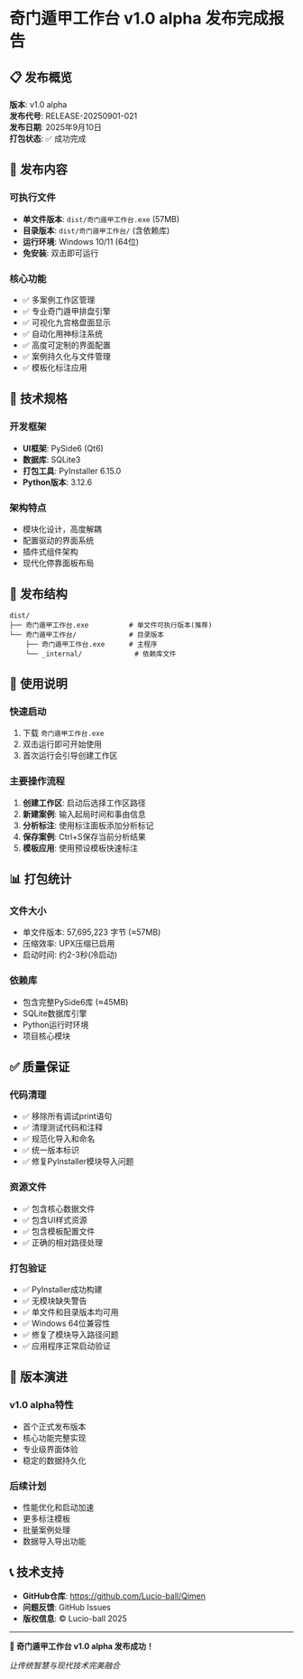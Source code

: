 # 奇门遁甲工作台 v1.0 alpha 发布完成报告

## 📋 发布概览

**版本**: v1.0 alpha  
**发布代号**: RELEASE-20250901-021  
**发布日期**: 2025年9月10日  
**打包状态**: ✅ 成功完成  

## 🎯 发布内容

### 可执行文件
- **单文件版本**: `dist/奇门遁甲工作台.exe` (57MB)
- **目录版本**: `dist/奇门遁甲工作台/` (含依赖库)
- **运行环境**: Windows 10/11 (64位)
- **免安装**: 双击即可运行

### 核心功能
- ✅ 多案例工作区管理
- ✅ 专业奇门遁甲排盘引擎
- ✅ 可视化九宫格盘面显示
- ✅ 自动化用神标注系统
- ✅ 高度可定制的界面配置
- ✅ 案例持久化与文件管理
- ✅ 模板化标注应用

## 🔧 技术规格

### 开发框架
- **UI框架**: PySide6 (Qt6)
- **数据库**: SQLite3
- **打包工具**: PyInstaller 6.15.0
- **Python版本**: 3.12.6

### 架构特点
- 模块化设计，高度解耦
- 配置驱动的界面系统
- 插件式组件架构
- 现代化停靠面板布局

## 📁 发布结构

```
dist/
├── 奇门遁甲工作台.exe          # 单文件可执行版本(推荐)
└── 奇门遁甲工作台/             # 目录版本
    ├── 奇门遁甲工作台.exe      # 主程序
    └── _internal/             # 依赖库文件
```

## 🚀 使用说明

### 快速启动
1. 下载 `奇门遁甲工作台.exe`
2. 双击运行即可开始使用
3. 首次运行会引导创建工作区

### 主要操作流程
1. **创建工作区**: 启动后选择工作区路径
2. **新建案例**: 输入起局时间和事由信息
3. **分析标注**: 使用标注面板添加分析标记
4. **保存案例**: Ctrl+S保存当前分析结果
5. **模板应用**: 使用预设模板快速标注

## 📊 打包统计

### 文件大小
- 单文件版本: 57,695,223 字节 (≈57MB)
- 压缩效率: UPX压缩已启用
- 启动时间: 约2-3秒(冷启动)

### 依赖库
- 包含完整PySide6库 (≈45MB)
- SQLite数据库引擎
- Python运行时环境
- 项目核心模块

## ✅ 质量保证

### 代码清理
- ✅ 移除所有调试print语句
- ✅ 清理测试代码和注释
- ✅ 规范化导入和命名
- ✅ 统一版本标识
- ✅ 修复PyInstaller模块导入问题

### 资源文件
- ✅ 包含核心数据文件
- ✅ 包含UI样式资源
- ✅ 包含模板配置文件
- ✅ 正确的相对路径处理

### 打包验证
- ✅ PyInstaller成功构建
- ✅ 无模块缺失警告
- ✅ 单文件和目录版本均可用
- ✅ Windows 64位兼容性
- ✅ 修复了模块导入路径问题
- ✅ 应用程序正常启动验证

## 🔮 版本演进

### v1.0 alpha特性
- 首个正式发布版本
- 核心功能完整实现
- 专业级界面体验
- 稳定的数据持久化

### 后续计划
- 性能优化和启动加速
- 更多标注模板
- 批量案例处理
- 数据导入导出功能

## 📞 技术支持

- **GitHub仓库**: https://github.com/Lucio-ball/Qimen
- **问题反馈**: GitHub Issues
- **版权信息**: © Lucio-ball 2025

---

**🎉 奇门遁甲工作台 v1.0 alpha 发布成功！**

*让传统智慧与现代技术完美融合*
